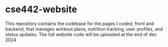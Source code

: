 # cse442-website
This repository contains the codebase for the pages I coded, front and backend, that manages workout plans, nutrition tracking, user profiles, and status updates. The full website code will be uploaded at the end of dec 2024
